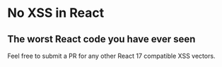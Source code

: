 # No XSS in React
## The worst React code you have ever seen

Feel free to submit a PR for any other React 17 compatible XSS vectors.